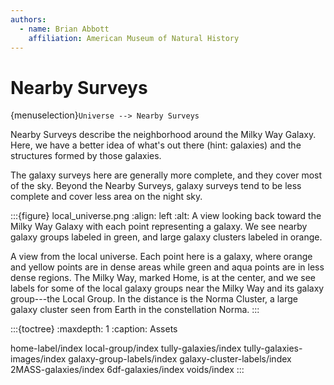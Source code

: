 ```yaml
---
authors:
  - name: Brian Abbott
    affiliation: American Museum of Natural History
---
```



# Nearby Surveys

{menuselection}`Universe --> Nearby Surveys`


Nearby Surveys describe the neighborhood around the Milky Way Galaxy. Here, we have a better idea of what's out there (hint: galaxies) and the structures formed by those galaxies.

The galaxy surveys here are generally more complete, and they cover most of the sky. Beyond the Nearby Surveys, galaxy surveys tend to be less complete and cover less area on the night sky.


:::{figure} local_universe.png
:align: left
:alt: A view looking back toward the Milky Way Galaxy with each point representing a galaxy. We see nearby galaxy groups labeled in green, and large galaxy clusters labeled in orange.

A view from the local universe. Each point here is a galaxy, where orange and yellow points are in dense areas while green and aqua points are in less dense regions. The Milky Way, marked Home, is at the center, and we see labels for some of the local galaxy groups near the Milky Way and its galaxy group---the Local Group. In the distance is the Norma Cluster, a large galaxy cluster seen from Earth in the constellation Norma. 
:::



:::{toctree}
:maxdepth: 1
:caption: Assets

home-label/index
local-group/index
tully-galaxies/index
tully-galaxies-images/index
galaxy-group-labels/index
galaxy-cluster-labels/index
2MASS-galaxies/index
6df-galaxies/index
voids/index
:::

